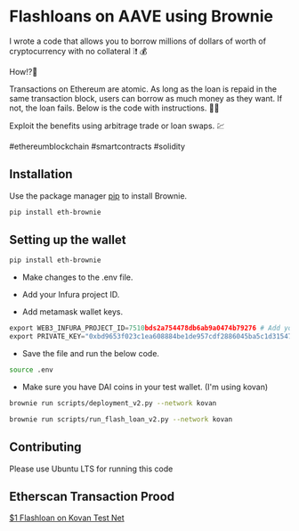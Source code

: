 # Flashloans on AAVE using Brownie

I wrote a code that allows you to borrow millions of dollars of worth of cryptocurrency with no collateral ❕❗ 💰


How⁉🧐


Transactions on Ethereum are atomic. As long as the loan is repaid in the same transaction block, users can borrow as much money as they want. If not, the loan fails. Below is the code with instructions. 🐱‍💻


Exploit the benefits using arbitrage trade or loan swaps. 💹


#ethereumblockchain #smartcontracts #solidity

## Installation

Use the package manager [pip](https://pip.pypa.io/en/stable/) to install Brownie.

```bash
pip install eth-brownie
```

## Setting up the wallet

```bash
pip install eth-brownie
```
- Make changes to the .env file. 


- Add your Infura project ID.

- Add metamask wallet keys.

```python
export WEB3_INFURA_PROJECT_ID=7510bds2a754478db6ab9a0474b79276 # Add your Infura project.
export PRIVATE_KEY="0xbd9653f023c1ea608884be1de957cdf2886045ba5c1d31547c6634bd0c57ac69" # Export your private key from metamask.
```
- Save the file and run the below code.

```bash
source .env
```
- Make sure you have DAI coins in your test wallet. (I'm using kovan)

```bash
brownie run scripts/deployment_v2.py --network kovan
```

```bash
brownie run scripts/run_flash_loan_v2.py --network kovan
```



## Contributing
Please use Ubuntu LTS for running this code

## Etherscan Transaction Prood
[$1 Flashloan on Kovan Test Net](https://kovan.etherscan.io/tx/0x746e13689c110a727a629818fb61b7ba3a8babe2b47baf79e9b1c7d7dc5978d8)
